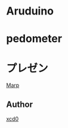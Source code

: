 Aruduino
===
# pedometer

# プレゼン
[Marp](https://yhatt.github.io/marp/)

<!--

## Overview

## Description

## Demo

## VS.

## Requirement

## Usage

## Install

## Contribution

## Licence

[MIT](https://git.xcd0.com/xcd0/LICENCE)
-->

## Author

[xcd0](https://git.xcd0.com/xcd0)

